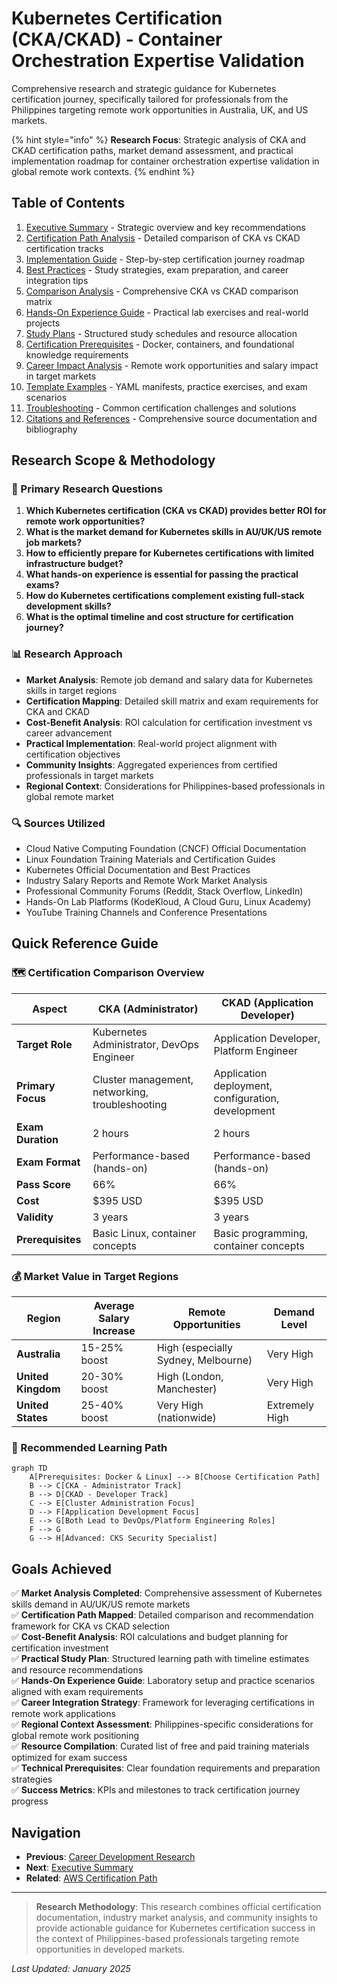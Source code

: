 # Kubernetes Certification (CKA/CKAD) - Container Orchestration Expertise Validation

Comprehensive research and strategic guidance for Kubernetes certification journey, specifically tailored for professionals from the Philippines targeting remote work opportunities in Australia, UK, and US markets.

{% hint style="info" %}
**Research Focus**: Strategic analysis of CKA and CKAD certification paths, market demand assessment, and practical implementation roadmap for container orchestration expertise validation in global remote work contexts.
{% endhint %}

## Table of Contents

1. [Executive Summary](./executive-summary.md) - Strategic overview and key recommendations
2. [Certification Path Analysis](./certification-path-analysis.md) - Detailed comparison of CKA vs CKAD certification tracks
3. [Implementation Guide](./implementation-guide.md) - Step-by-step certification journey roadmap
4. [Best Practices](./best-practices.md) - Study strategies, exam preparation, and career integration tips
5. [Comparison Analysis](./comparison-analysis.md) - Comprehensive CKA vs CKAD comparison matrix
6. [Hands-On Experience Guide](./hands-on-experience-guide.md) - Practical lab exercises and real-world projects
7. [Study Plans](./study-plans.md) - Structured study schedules and resource allocation
8. [Certification Prerequisites](./certification-prerequisites.md) - Docker, containers, and foundational knowledge requirements
9. [Career Impact Analysis](./career-impact-analysis.md) - Remote work opportunities and salary impact in target markets
10. [Template Examples](./template-examples.md) - YAML manifests, practice exercises, and exam scenarios
11. [Troubleshooting](./troubleshooting.md) - Common certification challenges and solutions
12. [Citations and References](./citations-references.md) - Comprehensive source documentation and bibliography

## Research Scope & Methodology

### 🎯 Primary Research Questions

1. **Which Kubernetes certification (CKA vs CKAD) provides better ROI for remote work opportunities?**
2. **What is the market demand for Kubernetes skills in AU/UK/US remote job markets?**
3. **How to efficiently prepare for Kubernetes certifications with limited infrastructure budget?**
4. **What hands-on experience is essential for passing the practical exams?**
5. **How do Kubernetes certifications complement existing full-stack development skills?**
6. **What is the optimal timeline and cost structure for certification journey?**

### 📊 Research Approach

- **Market Analysis**: Remote job demand and salary data for Kubernetes skills in target regions
- **Certification Mapping**: Detailed skill matrix and exam requirements for CKA and CKAD
- **Cost-Benefit Analysis**: ROI calculation for certification investment vs career advancement
- **Practical Implementation**: Real-world project alignment with certification objectives
- **Community Insights**: Aggregated experiences from certified professionals in target markets
- **Regional Context**: Considerations for Philippines-based professionals in global remote market

### 🔍 Sources Utilized

- Cloud Native Computing Foundation (CNCF) Official Documentation
- Linux Foundation Training Materials and Certification Guides
- Kubernetes Official Documentation and Best Practices
- Industry Salary Reports and Remote Work Market Analysis
- Professional Community Forums (Reddit, Stack Overflow, LinkedIn)
- Hands-On Lab Platforms (KodeKloud, A Cloud Guru, Linux Academy)
- YouTube Training Channels and Conference Presentations

## Quick Reference Guide

### 🗺️ Certification Comparison Overview

| Aspect | CKA (Administrator) | CKAD (Application Developer) |
|--------|-------------------|------------------------------|
| **Target Role** | Kubernetes Administrator, DevOps Engineer | Application Developer, Platform Engineer |
| **Primary Focus** | Cluster management, networking, troubleshooting | Application deployment, configuration, development |
| **Exam Duration** | 2 hours | 2 hours |
| **Exam Format** | Performance-based (hands-on) | Performance-based (hands-on) |
| **Pass Score** | 66% | 66% |
| **Cost** | $395 USD | $395 USD |
| **Validity** | 3 years | 3 years |
| **Prerequisites** | Basic Linux, container concepts | Basic programming, container concepts |

### 💰 Market Value in Target Regions

| Region | Average Salary Increase | Remote Opportunities | Demand Level |
|--------|------------------------|---------------------|--------------|
| **Australia** | 15-25% boost | High (especially Sydney, Melbourne) | Very High |
| **United Kingdom** | 20-30% boost | High (London, Manchester) | Very High |
| **United States** | 25-40% boost | Very High (nationwide) | Extremely High |

### 🚀 Recommended Learning Path

```mermaid
graph TD
    A[Prerequisites: Docker & Linux] --> B[Choose Certification Path]
    B --> C[CKA - Administrator Track]
    B --> D[CKAD - Developer Track]
    C --> E[Cluster Administration Focus]
    D --> F[Application Development Focus]
    E --> G[Both Lead to DevOps/Platform Engineering Roles]
    F --> G
    G --> H[Advanced: CKS Security Specialist]
```

## Goals Achieved

✅ **Market Analysis Completed**: Comprehensive assessment of Kubernetes skills demand in AU/UK/US remote markets  
✅ **Certification Path Mapped**: Detailed comparison and recommendation framework for CKA vs CKAD selection  
✅ **Cost-Benefit Analysis**: ROI calculations and budget planning for certification investment  
✅ **Practical Study Plan**: Structured learning path with timeline estimates and resource recommendations  
✅ **Hands-On Experience Guide**: Laboratory setup and practice scenarios aligned with exam requirements  
✅ **Career Integration Strategy**: Framework for leveraging certifications in remote work applications  
✅ **Regional Context Assessment**: Philippines-specific considerations for global remote work positioning  
✅ **Resource Compilation**: Curated list of free and paid training materials optimized for exam success  
✅ **Technical Prerequisites**: Clear foundation requirements and preparation strategies  
✅ **Success Metrics**: KPIs and milestones to track certification journey progress

## Navigation

- **Previous**: [Career Development Research](../README.md)
- **Next**: [Executive Summary](./executive-summary.md)
- **Related**: [AWS Certification Path](../aws-certification-fullstack-devops/README.md)

---

> **Research Methodology**: This research combines official certification documentation, industry market analysis, and community insights to provide actionable guidance for Kubernetes certification success in the context of Philippines-based professionals targeting remote opportunities in developed markets.

*Last Updated: January 2025*